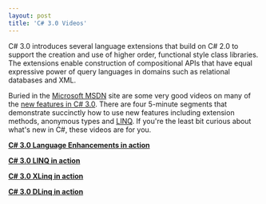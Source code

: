 ```yaml
---
layout: post
title: 'C# 3.0 Videos'
---
```

C# 3.0 introduces several language extensions that build on C# 2.0 to support the creation and use of higher order, functional style class libraries. The extensions enable construction of compositional APIs that have equal expressive power of query languages in domains such as relational databases and XML.

Buried in the [Microsoft MSDN](http://msdn.microsoft.com/) site are some very good videos on many of the [new features in C# 3.0](http://msdn2.microsoft.com/en-us/vcsharp/aa336745.aspx). There are four 5-minute segments that demonstrate succinctly how to use new features including extension methods, anonymous types and [LINQ](http://msdn2.microsoft.com/en-us/netframework/aa904594.aspx). If you're the least bit curious about what's new in C#, these videos are for you.

[**C# 3.0 Language Enhancements in action**](http://download.microsoft.com/download/4/7/0/4703eba2-78c4-4b09-8912-69f6c38d3a56/languageenhancements.wmv)

[**C# 3.0 LINQ in action**](http://download.microsoft.com/download/4/7/0/4703eba2-78c4-4b09-8912-69f6c38d3a56/linq.wmv)

[**C# 3.0 XLinq in action**](http://download.microsoft.com/download/4/7/0/4703eba2-78c4-4b09-8912-69f6c38d3a56/xlinq.wmv)

[**C# 3.0 DLinq in action**](http://download.microsoft.com/download/4/7/0/4703eba2-78c4-4b09-8912-69f6c38d3a56/dlinq.wmv)
